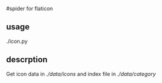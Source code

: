 #spider for flaticon

## usage
./icon.py

## descrption
Get icon data in *./data/icons* and index file in *./data/category* 



